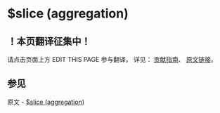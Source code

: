 # $slice (aggregation)

## ！本页翻译征集中！

请点击页面上方 EDIT THIS PAGE 参与翻译。
详见：
[贡献指南]( https://github.com/JinMuInfo/MongoDB-Manual-zh/blob/master/CONTRIBUTING.md )、
[原文链接](  https://docs.mongodb.com/manual/reference/operator/aggregation/slice/  )。
## 参见

原文 - [$slice (aggregation)]( https://docs.mongodb.com/manual/reference/operator/aggregation/slice/ )

